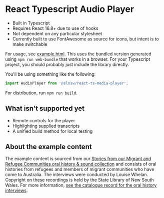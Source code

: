 # React Typescript Audio Player

* Built in Typescript
* Requires React 16.8+ due to use of hooks
* Not dependent on any particular stylesheet
* Currently built to use FontAwesome as source for icons,
  but intent is to make switchable

For usage, see [example.html](example.html). This uses the bundled version
generated using `npm run web-bundle` that works in a browser. For your Typescript
project, you should probably just include the library directly.

You'll be using something like the following:

```typescript
import AudioPlayer from '@slnsw/react-ts-media-player';
```

For distribution, run `npm run build`.

## What isn't supported yet

* Remote controls for the player
* Highlighting supplied transcripts
* A unified build method for local testing

## About the example content

The example content is sourced from our [Stories from our Migrant and Refugee Communities oral history & sound collection](https://oralhistories.sl.nsw.gov.au/) and consists of oral histories
from refugees and members of migrant communities who have come to Australia.
The interviews were conducted by Louise Whelan. Copyright on these recordings
is held by the State Library of New South Wales. For more information,
[see the catalogue record for the oral history interviews](https://search.sl.nsw.gov.au/permalink/f/15rjecp/ADLIB110372407).
